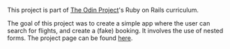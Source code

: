 This project is part of [The Odin Project](Theodinproject.com)'s Ruby on Rails curriculum.

The goal of this project was to create a simple app where the user can search for flights, and create a (fake) booking. It involves the use of nested forms. The project page can be found [here](https://www.theodinproject.com/lessons/ruby-on-rails-flight-booker).
